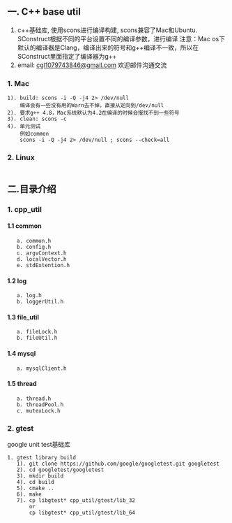 ## 一. C++ base util
1. c++基础库, 使用scons进行编译构建, scons兼容了Mac和Ubuntu. SConstruct根据不同的平台设置不同的编译参数，进行编译
   注意：Mac os下默认的编译器是Clang，编译出来的符号和g++编译不一致，所以在SConstruct里面指定了编译器为g++
2. email: cgl1079743846@gmail.com
   欢迎邮件沟通交流

### 1. Mac
```
1). build: scons -i -Q -j4 2> /dev/null
    编译会有一些没有用的Warn去不掉，直接从定向到/dev/null
2). 要求g++ 4.8，Mac系统默认为4.2在编译的时候会报找不到一些符号
3). clean: scons -c
4). 单元测试
    例如common
    scons -i -Q -j4 2> /dev/null ; scons --check=all
```

### 2. Linux
```
```

## 二.目录介绍 
### 1. cpp_util
#### 1.1 common
```
   a. common.h
   b. config.h
   c. argvContext.h
   d. localVector.h
   e. stdExtention.h
```
#### 1.2 log
```
   a. log.h
   b. loggerUtil.h
```
#### 1.3 file_util
```
   a. fileLock.h
   b. fileUtil.h
```
#### 1.4 mysql
```
   a. mysqlClient.h
```
#### 1.5 thread
```
   a. thread.h
   b. threadPool.h
   c. mutexLock.h
```
### 2. gtest
google unit test基础库
```
1. gtest library build
   1). git clone https://github.com/google/googletest.git googletest
   2). cd googletest/googletest
   3). mkdir build
   4). cd build
   5). cmake ..
   6). make
   7). cp libgtest* cpp_util/gtest/lib_32
       or
       cp libgtest* cpp_util/gtest/lib_64
```
